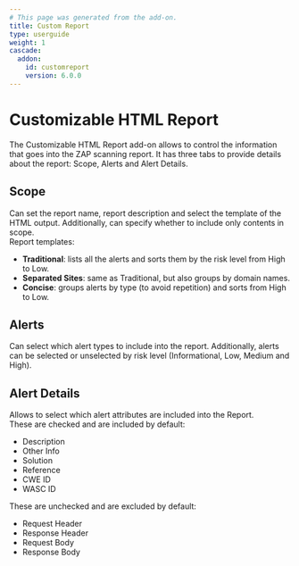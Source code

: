 ```yaml
---
# This page was generated from the add-on.
title: Custom Report
type: userguide
weight: 1
cascade:
  addon:
    id: customreport
    version: 6.0.0
---
```


# Customizable HTML Report

The Customizable HTML Report add-on allows to control the information that goes into the ZAP scanning report. It has three tabs to provide details about the report: Scope, Alerts and Alert Details.

## Scope

Can set the report name, report description and select the template of the HTML output. Additionally, can specify whether to include only contents in scope.   
Report templates:

* **Traditional**: lists all the alerts and sorts them by the risk level from High to Low.
* **Separated Sites**: same as Traditional, but also groups by domain names.
* **Concise**: groups alerts by type (to avoid repetition) and sorts from High to Low.

## Alerts

Can select which alert types to include into the report. Additionally, alerts can be selected or unselected by risk level (Informational, Low, Medium and High).

## Alert Details

Allows to select which alert attributes are included into the Report.   
These are checked and are included by default:

* Description
* Other Info
* Solution
* Reference
* CWE ID
* WASC ID

These are unchecked and are excluded by default:


* Request Header
* Response Header
* Request Body
* Response Body
